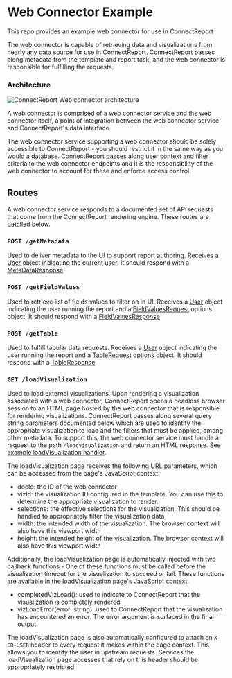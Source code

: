 # Web Connector Example
This repo provides an example web connector for use in ConnectReport 

The web connector is capable of retrieving data and visualizations from nearly any data source for use in ConnectReport. ConnectReport passes along metadata from the template and report task, and the web connector is responsible for fulfilling the requests. 

### Architecture 
![ConnectReport Web connector architecture](https://user-images.githubusercontent.com/13279201/229666195-049a0c1c-809f-4ba5-97f7-01fdcf1dc19a.png)

A web connector is comprised of a web connector service and the web connector itself, a point of integration between the web connector service and ConnectReport's data interface.

The web connector service supporting a web connector should be solely accessible to ConnectReport - you should restrict it in the same way as you would a database. ConnectReport passes along user context and filter criteria to the web connector endpoints and it is the responsibility of the web connector to account for these and enforce access control.   

## Routes 
A web connector service responds to a documented set of API requests that come from the ConnectReport rendering engine. These routes are detailed below.  

### `POST /getMetadata`
Used to deliver metadata to the UI to support report authoring.  Receives a [User](source/models/User.ts) object indicating the current user. It should respond with a [MetaDataResponse](source/models/MetaDataResponse.ts)

### `POST /getFieldValues`
Used to retrieve list of fields values to filter on in UI. Receives a [User](source/models/User.ts) object indicating the user running the report and a [FieldValuesRequest](source/models/FieldValuesResponse.ts) options object. It should respond with a [FieldValuesResponse](source/models/FieldValuesResponse.ts)

### `POST /getTable`
Used to fulfill tabular data requests. Receives a [User](source/models/User.ts) object indicating the user running the report and a [TableRequest](source/models/TableRequest.ts) options object. It should respond with a [TableResponse](source/models/TableResponse.ts)

### `GET /loadVisualization`
Used to load external visualizations. Upon rendering a visualization associated with a web connector, ConnectReport opens a headless browser session to an HTML page hosted by the web connector that is responsible for rendering visualizations. ConnectReport passes along several query string parameters documented below which are used to identify the appropriate visualization to load and the filters that must be applied, among other metadata. To support this, the web connector service must handle a request to the path `/loadVisualization` and return an HTML response. See [example loadVisualization handler](public/loadVisualization.js).

The loadVisualization page receives the following URL parameters, which can be accessed from the page's JavaScript context:
- docId: the ID of the web connector
- vizId: the visualization ID configured in the template. You can use this to determine the appropriate visualization to render. 
- selections: the effective selections for the visualization. This should be handled to appropriately filter the visualization data
- width: the intended width of the visualization. The browser context will also have this viewport width
- height: the intended height of the visualization. The browser context will also have this viewport width

Additionally, the loadVisualization page is automatically injected with two callback functions - One of these functions must be called before the visualization timeout for the visualization to succeed or fail. These functions are available in the loadVisualization page's JavaScript context:
- completedVizLoad(): used to indicate to ConnectReport that the visualization is completely rendered
- vizLoadError(error: string): used to ConnectReport that the visualization has encountered an error. The error argument is surfaced in the final output. 

The loadVisualization page is also automatically configured to attach an `X-CR-USER` header to every request it makes within the page context. This allows you to identify the user in upstream requests. Services the loadVisualization page accesses that rely on this header should be appropriately restricted. 
